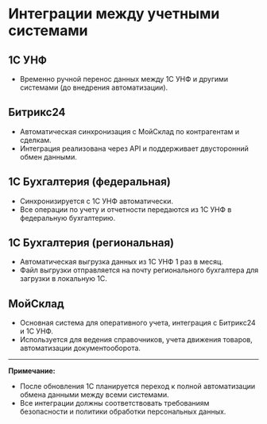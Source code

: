 # Интеграции между учетными системами

## 1С УНФ
- Временно ручной перенос данных между 1С УНФ и другими системами (до внедрения автоматизации).

## Битрикс24
- Автоматическая синхронизация с МойСклад по контрагентам и сделкам.
- Интеграция реализована через API и поддерживает двусторонний обмен данными.

## 1С Бухгалтерия (федеральная)
- Синхронизируется с 1С УНФ автоматически.
- Все операции по учету и отчетности передаются из 1С УНФ в федеральную бухгалтерию.

## 1С Бухгалтерия (региональная)
- Автоматическая выгрузка данных из 1С УНФ 1 раз в месяц.
- Файл выгрузки отправляется на почту регионального бухгалтера для загрузки в локальную 1С.

## МойСклад
- Основная система для оперативного учета, интеграция с Битрикс24 и 1С УНФ.
- Используется для ведения справочников, учета движения товаров, автоматизации документооборота.

---

**Примечание:**
- После обновления 1С планируется переход к полной автоматизации обмена данными между всеми системами.
- Все интеграции должны соответствовать требованиям безопасности и политики обработки персональных данных. 
